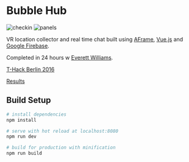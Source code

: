 # Bubble Hub

![checkin](https://github.com/okwme/bubblehub/blob/master/static/checkin-gif.gif "Check In")
![panels](https://github.com/okwme/bubblehub/blob/master/static/panels-gif.gif "Panels")

VR location collector and real time chat built using [AFrame](https://github.com/aframevr/aframe), [Vue.js](https://github.com/vuejs/vue) and [Google Firebase](https://github.com/firebase/).

Completed in 24 hours w [Everett Williams](https://github.com/evvvritt).

[T-Hack Berlin 2016](https://www.eventbrite.com/e/thack-berlin-travel-hackathon-tickets-28658605661#)

[Results](https://www.tnooz.com/article/thack-berlin-Nov-2016/)

## Build Setup

``` bash
# install dependencies
npm install

# serve with hot reload at localhost:8080
npm run dev

# build for production with minification
npm run build
```
